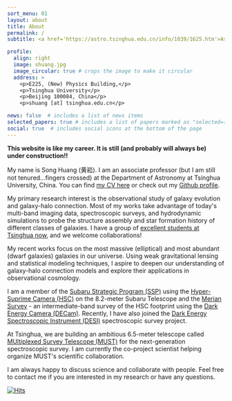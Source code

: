 ```yaml
---
sort_menu: 01
layout: about
title: About
permalink: /
subtitle: <a href='https://astro.tsinghua.edu.cn/info/1039/1625.htm'>Assistant Professor</a>, <a href='http://astro.tsinghua.edu.cn/'>Department of Astronomy, Tsinghua University</a> 

profile:
  align: right
  image: shuang.jpg
  image_circular: true # crops the image to make it circular
  address: >
    <p>E225, (New) Physics Building,</p>
    <p>Tsinghua University</p>
    <p>Beijing 100084, China</p>
    <p>shuang [at] tsinghua.edu.cn</p>

news: false  # includes a list of news items
selected_papers: true # includes a list of papers marked as "selected={true}"
social: true  # includes social icons at the bottom of the page
---
```


**This website is like my career. It is still (and probably will always be) under construction!!**

My name is Song Huang (黄崧). I am an associate professor (but I am still not tenured...fingers crossed) at the Department of Astronomy at Tsinghua University, China.  You can find [my CV here](https://dr-guangtou.github.io/assets/pdf/cv.pdf) or check out my [Github profile](https://github.com/dr-guangtou).

My primary research interest is the observational study of galaxy evolution and galaxy-halo connection. Most of my works take advantage of today's multi-band imaging data, spectroscopic surveys, and hydrodynamic simulations to probe the structure assembly and star formation history of different classes of galaxies. I have a group of [excellent students at Tsinghua now](https://dr-guangtou.github.io/group/), and we welcome collaborations! 

My recent works focus on the most massive (elliptical) and most abundant (dwarf galaxies) galaxies in our universe. Using weak gravitational lensing and statistical modeling techniques, I aspire to deepen our understanding of galaxy-halo connection models and explore their applications in observational cosmology.

I am a member of the [Subaru Strategic Program (SSP)](https://hsc-release.mtk.nao.ac.jp/doc/) using the [Hyper-Suprime Camera (HSC)](https://www.naoj.org/Projects/HSC/) on the 8.2-meter Subaru Telescope and the [Merian Survey](https://merian.sites.ucsc.edu/) - an intermediate-band survey of the HSC footprint using the [Dark Energy Camera (DECam)](https://noirlab.edu/science/programs/ctio/instruments/Dark-Energy-Camera). Recently, I have also joined the [Dark Energy Spectroscopic Instrument (DESI)](https://www.desi.lbl.gov/) spectroscopic survey project.

At Tsinghua, we are building an ambitious 6.5-meter telescope called [MUltiplexed Survey Telescope (MUST)](https://must.astro.tsinghua.edu.cn/must/) for the next-generation spectroscopic survey. I am currently the co-project scientist helping organize MUST's scientific collaboration.

I am always happy to discuss science and collaborate with people. Feel free to contact me if you are interested in my research or have any questions.

[![Hits](https://hits.seeyoufarm.com/api/count/incr/badge.svg?url=https%3A%2F%2Fdr-guangtou.github.io&count_bg=%2379C83D&title_bg=%23555555&icon=&icon_color=%23A95A5A&title=hits&edge_flat=false)](https://hits.seeyoufarm.com)
